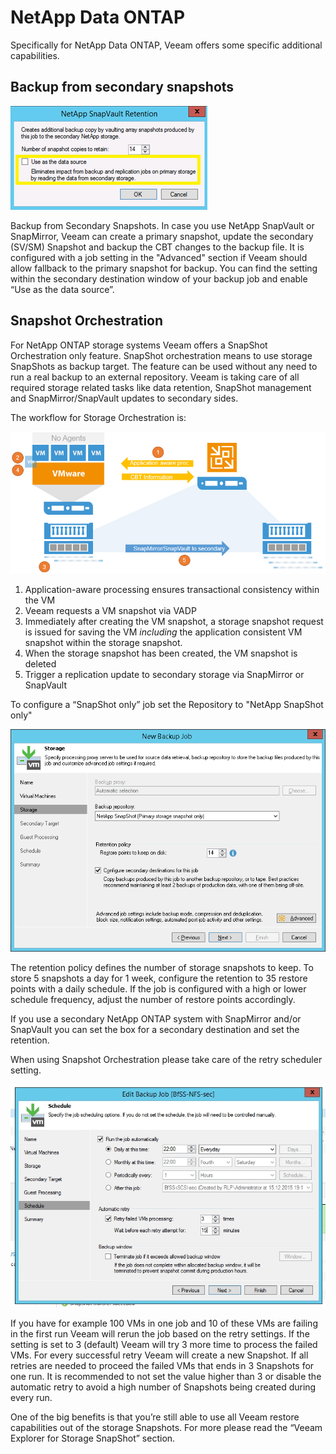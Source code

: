 # NetApp Data ONTAP

Specifically for NetApp Data ONTAP, Veeam offers some specific additional
capabilities.

## Backup from secondary snapshots

![Backup from Storage Snapshots - backup from secondary](./backup_from_storage_snapshots_5.png)

Backup from Secondary Snapshots. In case you use NetApp SnapVault or
SnapMirror, Veeam can create a primary snapshot, update the secondary
(SV/SM) Snapshot and backup the CBT changes to the backup file. It is
configured with a job setting in the "Advanced" section if Veeam should allow
fallback to the primary snapshot for backup. You can find the setting
within the secondary destination window of your backup job and enable
“Use as the data source”.

## Snapshot Orchestration

For NetApp ONTAP storage systems Veeam offers a SnapShot Orchestration
only feature. SnapShot orchestration means to use storage SnapShots as
backup target. The feature can be used without any need to run a real
backup to an external repository. Veeam is taking care of all required
storage related tasks like data retention, SnapShot management and
SnapMirror/SnapVault updates to secondary sides.

The workflow for Storage Orchestration is:

![](./backup_from_storage_snapshots_netapp_1.png)

1.  Application-aware processing ensures transactional consistency
    within the VM
2.  Veeam requests a VM snapshot via VADP
3.  Immediately after creating the VM snapshot, a storage snapshot
    request is issued for saving the VM *including* the application
    consistent VM snapshot within the storage snapshot.
4.  When the storage snapshot has been created, the VM snapshot is
    deleted
5.  Trigger a replication update to secondary storage via SnapMirror or
    SnapVault

To configure a “SnapShot only” job set the Repository to "NetApp
SnapShot only"

![](./backup_from_storage_snapshots_netapp_2.png)

The retention policy defines the number of storage snapshots to keep.
To store 5 snapshots a day for 1 week, configure the retention to 35 restore
points with a daily schedule. If the job is configured with a high or lower
schedule frequency, adjust the number of restore points accordingly.

If you use a secondary NetApp ONTAP system with SnapMirror and/or
SnapVault you can set the box for a secondary destination and set the
retention.

When using Snapshot Orchestration please take care of the retry
scheduler setting.

![](./backup_from_storage_snapshots_netapp_3.jpeg)

If you have for example 100 VMs in one job and 10 of these VMs are
failing in the first run Veeam will rerun the job based on the retry
settings. If the setting is set to 3 (default) Veeam will try 3 more
time to process the failed VMs. For every successful retry Veeam will
create a new Snapshot. If all retries are needed to proceed the failed
VMs that ends in 3 Snapshots for one run. It is recommended to not set
the value higher than 3 or disable the automatic retry to avoid a high
number of Snapshots being created during every run.

One of the big benefits is that you’re still able to use all Veeam
restore capabilities out of the storage Snapshots. For more please read
the “Veeam Explorer for Storage SnapShot” section.

